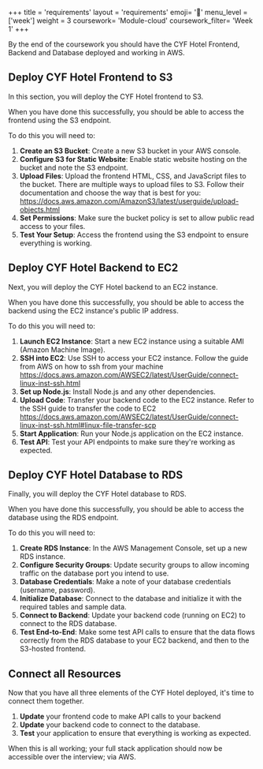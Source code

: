 +++
title = 'requirements'
layout = 'requirements'
emoji= '📝'
menu_level = ['week']
weight = 3
coursework= 'Module-cloud'
coursework_filter= 'Week 1'
+++

By the end of the coursework you should have the CYF Hotel Frontend, Backend and Database deployed and working in AWS.

## Deploy CYF Hotel Frontend to S3

In this section, you will deploy the CYF Hotel frontend to S3.

When you have done this successfully, you should be able to access the frontend using the S3 endpoint.

To do this you will need to:

1. **Create an S3 Bucket**: Create a new S3 bucket in your AWS console.
1. **Configure S3 for Static Website**: Enable static website hosting on the bucket and note the S3 endpoint.
1. **Upload Files**: Upload the frontend HTML, CSS, and JavaScript files to the bucket. There are multiple ways to upload files to S3. Follow their documentation and choose the way that is best for you: <https://docs.aws.amazon.com/AmazonS3/latest/userguide/upload-objects.html>
1. **Set Permissions**: Make sure the bucket policy is set to allow public read access to your files.
1. **Test Your Setup**: Access the frontend using the S3 endpoint to ensure everything is working.

## Deploy CYF Hotel Backend to EC2

Next, you will deploy the CYF Hotel backend to an EC2 instance.

When you have done this successfully, you should be able to access the backend using the EC2 instance's public IP address.

To do this you will need to:

1. **Launch EC2 Instance**: Start a new EC2 instance using a suitable AMI (Amazon Machine Image).
1. **SSH into EC2**: Use SSH to access your EC2 instance. Follow the guide from AWS on how to ssh from your machine <https://docs.aws.amazon.com/AWSEC2/latest/UserGuide/connect-linux-inst-ssh.html>
1. **Set up Node.js**: Install Node.js and any other dependencies.
1. **Upload Code**: Transfer your backend code to the EC2 instance. Refer to the SSH guide to transfer the code to EC2 <https://docs.aws.amazon.com/AWSEC2/latest/UserGuide/connect-linux-inst-ssh.html#linux-file-transfer-scp>
1. **Start Application**: Run your Node.js application on the EC2 instance.
1. **Test API**: Test your API endpoints to make sure they're working as expected.

## Deploy CYF Hotel Database to RDS

Finally, you will deploy the CYF Hotel database to RDS.

When you have done this successfully, you should be able to access the database using the RDS endpoint.

To do this you will need to:

1. **Create RDS Instance**: In the AWS Management Console, set up a new RDS instance.
1. **Configure Security Groups**: Update security groups to allow incoming traffic on the database port you intend to use.
1. **Database Credentials**: Make a note of your database credentials (username, password).
1. **Initialize Database**: Connect to the database and initialize it with the required tables and sample data.
1. **Connect to Backend**: Update your backend code (running on EC2) to connect to the RDS database.
1. **Test End-to-End**: Make some test API calls to ensure that the data flows correctly from the RDS database to your EC2 backend, and then to the S3-hosted frontend.

## Connect all Resources

Now that you have all three elements of the CYF Hotel deployed, it's time to connect them together.

1. **Update** your frontend code to make API calls to your backend
2. **Update** your backend code to connect to the database.
3. **Test** your application to ensure that everything is working as expected.

When this is all working; your full stack application should now be accessible over the interview; via AWS.
